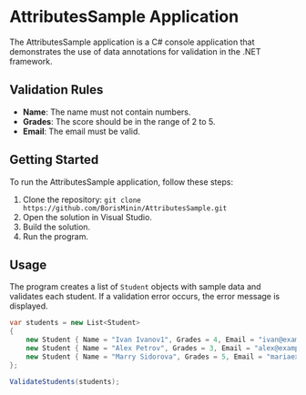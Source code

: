 # AttributesSample Application

The AttributesSample application is a C# console application that demonstrates the use of data annotations for validation in the .NET framework.

## Validation Rules

- **Name**: The name must not contain numbers.
- **Grades**: The score should be in the range of 2 to 5.
- **Email**: The email must be valid.

## Getting Started

To run the AttributesSample application, follow these steps:

1. Clone the repository: `git clone https://github.com/BorisMinin/AttributesSample.git`
2. Open the solution in Visual Studio.
3. Build the solution.
4. Run the program.

## Usage

The program creates a list of `Student` objects with sample data and validates each student. If a validation error occurs, the error message is displayed.

```csharp
var students = new List<Student>
{
    new Student { Name = "Ivan Ivanov1", Grades = 4, Email = "ivan@example.com" },
    new Student { Name = "Alex Petrov", Grades = 3, Email = "alex@example.com" },
    new Student { Name = "Marry Sidorova", Grades = 5, Email = "mariaexample.com" }
};

ValidateStudents(students);
